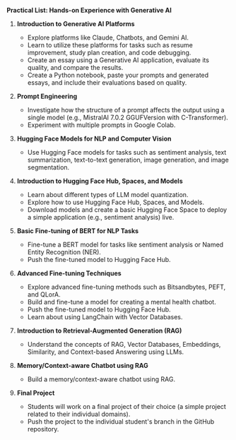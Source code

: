 **Practical List: Hands-on Experience with Generative AI**

1. **Introduction to Generative AI Platforms**
   - Explore platforms like Claude, Chatbots, and Gemini AI.
   - Learn to utilize these platforms for tasks such as resume improvement, study plan creation, and code debugging.
   - Create an essay using a Generative AI application, evaluate its quality, and compare the results.
   - Create a Python notebook, paste your prompts and generated essays, and include their evaluations based on quality.

2. **Prompt Engineering**
   - Investigate how the structure of a prompt affects the output using a single model (e.g., MistralAI 7.0.2 GGUFVersion with C-Transformer).
   - Experiment with multiple prompts in Google Colab.

3. **Hugging Face Models for NLP and Computer Vision**
   - Use Hugging Face models for tasks such as sentiment analysis, text summarization, text-to-text generation, image generation, and image segmentation.

4. **Introduction to Hugging Face Hub, Spaces, and Models**
   - Learn about different types of LLM model quantization.
   - Explore how to use Hugging Face Hub, Spaces, and Models.
   - Download models and create a basic Hugging Face Space to deploy a simple application (e.g., sentiment analysis) live.

5. **Basic Fine-tuning of BERT for NLP Tasks**
   - Fine-tune a BERT model for tasks like sentiment analysis or Named Entity Recognition (NER).
   - Push the fine-tuned model to Hugging Face Hub.

6. **Advanced Fine-tuning Techniques**
   - Explore advanced fine-tuning methods such as Bitsandbytes, PEFT, and QLorA.
   - Build and fine-tune a model for creating a mental health chatbot.
   - Push the fine-tuned model to Hugging Face Hub.
   - Learn about using LangChain with Vector Databases.

7. **Introduction to Retrieval-Augmented Generation (RAG)**
   - Understand the concepts of RAG, Vector Databases, Embeddings, Similarity, and Context-based Answering using LLMs.

8. **Memory/Context-aware Chatbot using RAG**
   - Build a memory/context-aware chatbot using RAG.

9. **Final Project**
   - Students will work on a final project of their choice (a simple project related to their individual domains).
   - Push the project to the individual student's branch in the GitHub repository.



